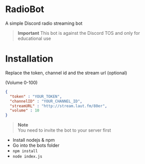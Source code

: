 # RadioBot
A simple Discord radio streaming bot

> **Important**
> This bot is against the Discord TOS and only for educational use

# Installation

Replace the token, channel id and the stream url (optional)

(Volume 0-100)
```json
{
  "token" : "YOUR_TOKEN",
  "channelID" : "YOUR_CHANNEL_ID",
  "streamURL" : "http://stream.laut.fm/80er",
  "volume" : 10
}
```

> **Note**  
> You need to invite the bot to your server first


- Install nodejs & npm
- Go into the bots folder
- `npm install`
- `node index.js`
